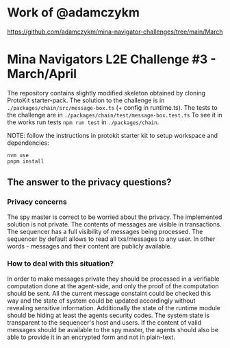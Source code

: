 # Work of @adamczykm

https://github.com/adamczykm/mina-navigator-challenges/tree/main/March

# Mina Navigators L2E Challenge #3 - March/April

The repository contains slightly modified skeleton obtained by cloning ProtoKit starter-pack.
The solution to the challenge is in `./packages/chain/src/message-box.ts` (+ config in runtime.ts).
The tests to the challenge are in `./packages/chain/test/message-box.test.ts`
To see it in the works run tests `npm run test` in `./packages/chain`.

NOTE: follow the instructions in protokit starter kit to setup workspace and dependencies:

```
nvm use
pnpm install
```

## The answer to the privacy questions?

### Privacy concerns

The spy master is correct to be worried about the privacy.
The implemented solution is not private.
The contents of messages are visible in transactions.
The sequencer has a full visibility of messages being processed.
The sequencer by default allows to read all txs/messages to any user.
In other words - messages and their content are publicly available.

### How to deal with this situation?

In order to make messages private they should be processed in a verifiable computation done at the agent-side,
and only the proof of the computation should be sent. All the current message constaint could be checked this way
and the state of system could be updated accordingly without revealing sensitive information.
Additionally the state of the runtime module should be hiding at least the agents security codes.
The system state is transparent to the sequencer's host and users.
If the content of valid messages should be available to the spy master, the agents should also be able to
provide it in an encrypted form and not in plain-text.
